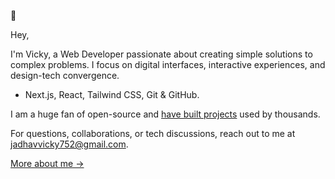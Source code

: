 🐝

Hey, 

I'm Vicky, a Web Developer passionate about creating simple solutions to complex problems. 
I focus on digital interfaces, interactive experiences, and design-tech convergence.


* Next.js, React, Tailwind CSS, Git & GitHub.


I am a huge fan of open-source and [have built projects](https://www.gitme.live/) used by thousands.

For questions, collaborations, or tech discussions, reach out to me at [jadhavvicky752@gmail.com](mailto:jadhavvicky752@gmail.com).

[More about me &rarr;](https://portfolio-main-eta-five.vercel.app/)
